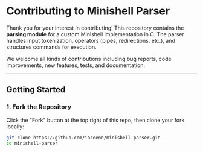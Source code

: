 # Contributing to Minishell Parser

Thank you for your interest in contributing! This repository contains the **parsing module** for a custom Minishell implementation in C. The parser handles input tokenization, operators (pipes, redirections, etc.), and structures commands for execution.

We welcome all kinds of contributions including bug reports, code improvements, new features, tests, and documentation.

---

## Getting Started

### 1. Fork the Repository

Click the "Fork" button at the top right of this repo, then clone your fork locally:

```bash
git clone https://github.com/iaceene/minishell-parser.git
cd minishell-parser
